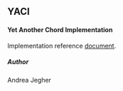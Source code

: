 ## YACI
#### Yet Another Chord Implementation

Implementation reference [document](https://pdos.csail.mit.edu/papers/ton:chord/paper-ton.pdf).

##### Author
Andrea Jegher
